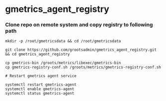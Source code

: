 # gmetrics_agent_registry

###  Clone repo on remote system and copy registry to following path

```
mkdir -p /root/gmetricsdata && cd /root/gmetricsdata

git clone https://github.com/grootsadmin/gmetrics_agent_registry.git && cd gmetrics_agent_registry

cp gmetrics-bin /groots/metrics/libexec/gmetrics-bin
cp gmetrics-registry-conf.sh /groots/metrics/gmetrics-registry-conf.sh

# Restart gmetrics agent service

systemctl restart gmetrics-agent
systemctl enable gmetrics-agent
systemctl status gmetrics-agent
```
